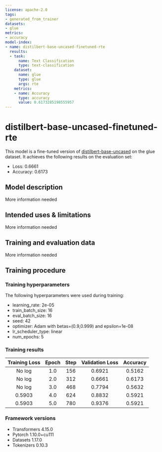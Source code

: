 ```yaml
---
license: apache-2.0
tags:
- generated_from_trainer
datasets:
- glue
metrics:
- accuracy
model-index:
- name: distilbert-base-uncased-finetuned-rte
  results:
  - task:
      name: Text Classification
      type: text-classification
    dataset:
      name: glue
      type: glue
      args: rte
    metrics:
    - name: Accuracy
      type: accuracy
      value: 0.6173285198555957
---
```


<!-- This model card has been generated automatically according to the information the Trainer had access to. You
should probably proofread and complete it, then remove this comment. -->

# distilbert-base-uncased-finetuned-rte

This model is a fine-tuned version of [distilbert-base-uncased](https://huggingface.co/distilbert-base-uncased) on the glue dataset.
It achieves the following results on the evaluation set:
- Loss: 0.6661
- Accuracy: 0.6173

## Model description

More information needed

## Intended uses & limitations

More information needed

## Training and evaluation data

More information needed

## Training procedure

### Training hyperparameters

The following hyperparameters were used during training:
- learning_rate: 2e-05
- train_batch_size: 16
- eval_batch_size: 16
- seed: 42
- optimizer: Adam with betas=(0.9,0.999) and epsilon=1e-08
- lr_scheduler_type: linear
- num_epochs: 5

### Training results

| Training Loss | Epoch | Step | Validation Loss | Accuracy |
|:-------------:|:-----:|:----:|:---------------:|:--------:|
| No log        | 1.0   | 156  | 0.6921          | 0.5162   |
| No log        | 2.0   | 312  | 0.6661          | 0.6173   |
| No log        | 3.0   | 468  | 0.7794          | 0.5632   |
| 0.5903        | 4.0   | 624  | 0.8832          | 0.5921   |
| 0.5903        | 5.0   | 780  | 0.9376          | 0.5921   |


### Framework versions

- Transformers 4.15.0
- Pytorch 1.10.0+cu111
- Datasets 1.17.0
- Tokenizers 0.10.3
